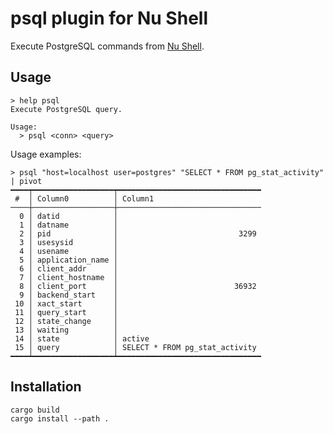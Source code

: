 psql plugin for Nu Shell
========================

Execute PostgreSQL commands from [Nu Shell](https://github.com/nushell/nushell).

## Usage

```
> help psql
Execute PostgreSQL query.

Usage:
  > psql <conn> <query> 
```

Usage examples:

```
> psql "host=localhost user=postgres" "SELECT * FROM pg_stat_activity" | pivot
━━━━┯━━━━━━━━━━━━━━━━━━┯━━━━━━━━━━━━━━━━━━━━━━━━━━━━━━━━
 #  │ Column0          │ Column1 
────┼──────────────────┼────────────────────────────────
  0 │ datid            │  
  1 │ datname          │  
  2 │ pid              │                           3299 
  3 │ usesysid         │  
  4 │ usename          │  
  5 │ application_name │  
  6 │ client_addr      │  
  7 │ client_hostname  │  
  8 │ client_port      │                          36932 
  9 │ backend_start    │  
 10 │ xact_start       │  
 11 │ query_start      │  
 12 │ state_change     │  
 13 │ waiting          │  
 14 │ state            │ active 
 15 │ query            │ SELECT * FROM pg_stat_activity 
━━━━┷━━━━━━━━━━━━━━━━━━┷━━━━━━━━━━━━━━━━━━━━━━━━━━━━━━━━
```

## Installation

```
cargo build
cargo install --path .
```
